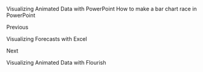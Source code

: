 Visualizing Animated Data with PowerPoint
How to make a bar chart race in PowerPoint














Previous




Visualizing Forecasts with Excel












Next










Visualizing Animated Data with Flourish





